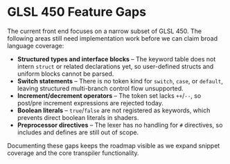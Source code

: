 # GLSL 450 Feature Gaps

The current front end focuses on a narrow subset of GLSL 450. The following areas still need implementation work before we can claim broad language coverage:

- **Structured types and interface blocks** – The keyword table does not intern `struct` or related declarations yet, so user-defined structs and uniform blocks cannot be parsed.
- **Switch statements** – There is no token kind for `switch`, `case`, or `default`, leaving structured multi-branch control flow unsupported.
- **Increment/decrement operators** – The token set lacks `++`/`--`, so post/pre increment expressions are rejected today.
- **Boolean literals** – `true`/`false` are not registered as keywords, which prevents direct boolean literals in shaders.
- **Preprocessor directives** – The lexer has no handling for `#` directives, so includes and defines are still out of scope.

Documenting these gaps keeps the roadmap visible as we expand snippet coverage and the core transpiler functionality.
